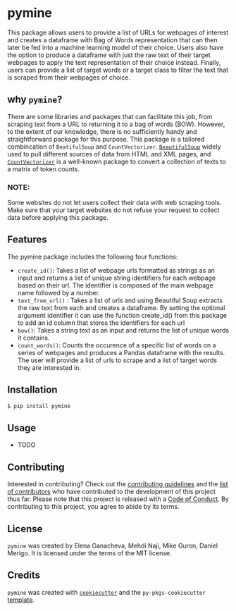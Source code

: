 # pymine

This package allows users to provide a list of URLs for webpages of interest and creates a dataframe with Bag of Words representation that can then later be fed into a machine learning model of their choice. Users also have the option to produce a dataframe with just the raw text of their target webpages to apply the text representation of their choice instead. Finally, users can provide a list of target words or a target class to filter the text that is scraped from their webpages of choice.


## why `pymine`?
There are some libraries and packages that can facilitate this job, from scraping text from a URL to returning it to a bag of words (BOW). However, to the extent of our knowledge, there is no sufficiently handy and straightforward package for this purpose. This package is a tailored combincation of `BeatifulSoup` and `CountVectorizer`. [`BeautifulSoup`](https://www.crummy.com/software/BeautifulSoup/bs4/doc/) widely used to pull different sources of data from HTML and XML pages, and [`CountVectorizer`](https://scikit-learn.org/stable/modules/generated/sklearn.feature_extraction.text.CountVectorizer.html) is a well-known package to convert a collection of texts to a matrix of token counts.

### NOTE:
Some websites do not let users collect their data with web scraping tools. Make sure that your target websites do not refuse your request to collect data before applying this package. 

## Features
The pymine package includes the following four functions:

* `create_id()`: Takes a list of webpage urls formatted as strings as an input and returns a list of unique string identifiers for each webpage based on their url.  The identifier is composed of the main webpage name followed by a number.
* `text_from_url()` : Takes a list of urls and using Beautiful Soup extracts the raw text from each and creates a dataframe. By setting the optional argument identifier it can use the function create_id() from this package to add an id column that stores the identifiers for each url
* `bow()`: Takes a string text as an input and returns the list of unique words it contains.
* `count_words()`: Counts the occurence of a specific list of words on a series of webpages and produces a Pandas dataframe with the results. The user will provide a list of urls to scrape and a list of target words they are interested in. 

## Installation

```bash
$ pip install pymine
```

## Usage

- TODO

## Contributing

Interested in contributing? Check out the [contributing guidelines](CONTRIBUTING.md) and the [list of contributors](CONTRIBUTORS.md) who have contributed to the development of this project thus far. Please note that this project is released with a [Code of Conduct](CONDUCT.md). By contributing to this project, you agree to abide by its terms.

## License

`pymine` was created by Elena Ganacheva, Mehdi Naji, Mike Guron, Daniel Merigo. It is licensed under the terms of the MIT license.

## Credits

`pymine` was created with [`cookiecutter`](https://cookiecutter.readthedocs.io/en/latest/) and the `py-pkgs-cookiecutter` [template](https://github.com/py-pkgs/py-pkgs-cookiecutter).
